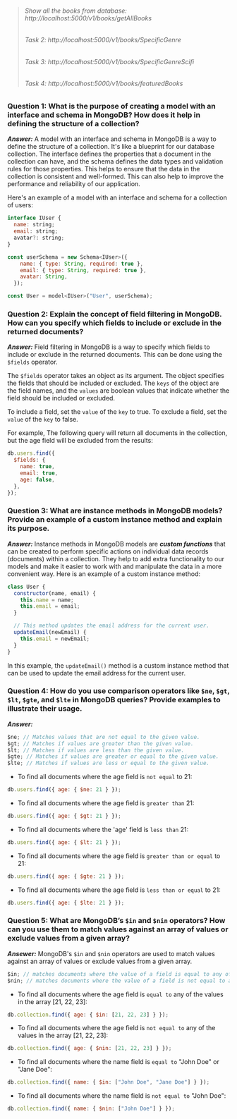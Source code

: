 > ###### Show all the books from database: http://localhost:5000/v1/books/getAllBooks
> ###### Task 2: http://localhost:5000/v1/books/SpecificGenre
> ###### Task 3: http://localhost:5000/v1/books/SpecificGenreScifi
> ###### Task 4: http://localhost:5000/v1/books/featuredBooks



### Question 1: What is the purpose of creating a model with an interface and schema in MongoDB? How does it help in defining the structure of a collection?

**_Answer:_** A model with an interface and schema in MongoDB is a way to define the structure of a collection. It's like a blueprint for our database collection. The interface defines the properties that a document in the collection can have, and the schema defines the data types and validation rules for those properties. This helps to ensure that the data in the collection is consistent and well-formed. This can also help to improve the performance and reliability of our application.

Here's an example of a model with an interface and schema for a collection of users:

```javascript
interface IUser {
  name: string;
  email: string;
  avatar?: string;
}

const userSchema = new Schema<IUser>({
    name: { type: String, required: true },
    email: { type: String, required: true },
    avatar: String,
  });

const User = model<IUser>("User", userSchema);
```

### Question 2: Explain the concept of field filtering in MongoDB. How can you specify which fields to include or exclude in the returned documents?

**_Answer:_** Field filtering in MongoDB is a way to specify which fields to include or exclude in the returned documents. This can be done using the `$fields` operator.

The `$fields` operator takes an object as its argument. The object specifies the fields that should be included or excluded. The `keys` of the object are the field names, and the `values` are boolean values that indicate whether the field should be included or excluded.

To include a field, set the `value` of the `key` to true. To exclude a field, set the `value` of the `key` to false.

For example, The following query will return all documents in the collection, but the age field will be excluded from the results:

```javascript
db.users.find({
  $fields: {
    name: true,
    email: true,
    age: false,
  },
});
```

### Question 3: What are instance methods in MongoDB models? Provide an example of a custom instance method and explain its purpose.

**_Answer:_** Instance methods in MongoDB models are **_custom functions_** that can be created to perform specific actions on individual data records (documents) within a collection. They help to add extra functionality to our models and make it easier to work with and manipulate the data in a more convenient way.
Here is an example of a custom instance method:

```javascript
class User {
  constructor(name, email) {
    this.name = name;
    this.email = email;
  }

  // This method updates the email address for the current user.
  updateEmail(newEmail) {
    this.email = newEmail;
  }
}
```

In this example, the `updateEmail()` method is a custom instance method that can be used to update the email address for the current user.

### Question 4: How do you use comparison operators like `$ne`, `$gt`, `$lt`, `$gte`, and `$lte` in MongoDB queries? Provide examples to illustrate their usage.

**_Answer:_**

```javascript
$ne; // Matches values that are not equal to the given value.
$gt; // Matches if values are greater than the given value.
$lt; // Matches if values are less than the given value.
$gte; // Matches if values are greater or equal to the given value.
$lte; // Matches if values are less or equal to the given value.
```

- To find all documents where the age field is `not equal` to 21:

```javascript
db.users.find({ age: { $ne: 21 } });
```

- To find all documents where the age field is `greater than` 21:

```javascript
db.users.find({ age: { $gt: 21 } });
```

- To find all documents where the 'age' field is `less than` 21:

```javascript
db.users.find({ age: { $lt: 21 } });
```

- To find all documents where the age field is `greater than or equal` to 21:

```javascript
db.users.find({ age: { $gte: 21 } });
```

- To find all documents where the age field is `less than or equal` to 21:

```javascript
db.users.find({ age: { $lte: 21 } });
```

### Question 5: What are MongoDB’s `$in` and `$nin` operators? How can you use them to match values against an array of values or exclude values from a given array?

**_Ansewer:_**
MongoDB's `$in` and `$nin` operators are used to match values against an array of values or exclude values from a given array.

```javascript
$in; // matches documents where the value of a field is equal to any of the values in the array.
$nin; // matches documents where the value of a field is not equal to any of the values in the array.
```

- To find all documents where the age field is `equal to` any of the values in the array [21, 22, 23]:

```javascript
db.collection.find({ age: { $in: [21, 22, 23] } });
```

- To find all documents where the age field is `not equal to` any of the values in the array [21, 22, 23]:

```javascript
db.collection.find({ age: { $nin: [21, 22, 23] } });
```

- To find all documents where the name field is `equal to` "John Doe" or "Jane Doe":

```javascript
db.collection.find({ name: { $in: ["John Doe", "Jane Doe"] } });
```

- To find all documents where the name field is `not equal to` "John Doe":

```javascript
db.collection.find({ name: { $nin: ["John Doe"] } });
```
